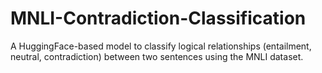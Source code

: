 # MNLI-Contradiction-Classification
A HuggingFace-based model to classify logical relationships (entailment, neutral, contradiction) between two sentences using the MNLI dataset.
